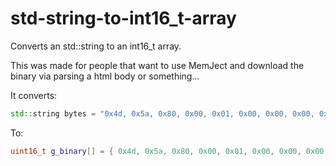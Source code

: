 # std-string-to-int16_t-array
Converts an std::string to an int16_t array.

This was made for people that want to use MemJect and download the binary via parsing a html body or something...

It converts:
```cpp
std::string bytes = "0x4d, 0x5a, 0x80, 0x00, 0x01, 0x00, 0x00, 0x00, 0x04, 0x00, 0x10, 0x00, 0xff, 0xff";
```
To:
```cpp
uint16_t g_binary[] = { 0x4d, 0x5a, 0x80, 0x00, 0x01, 0x00, 0x00, 0x00, 0x04, 0x00, 0x10, 0x00, 0xff, 0xff };
```
